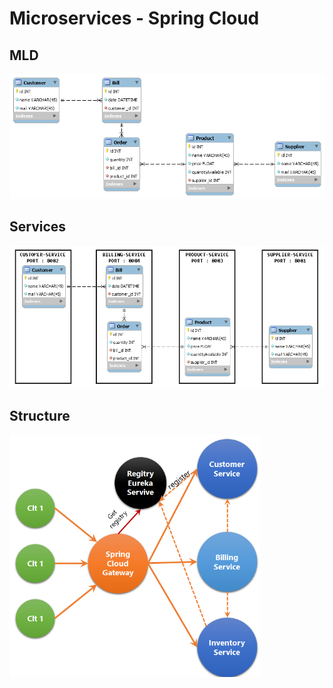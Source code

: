 # Microservices - Spring Cloud

## MLD
![alt text](https://github.com/Medomane/Demo/blob/main/Services/mld.png?raw=true)

## Services
![alt text](https://github.com/Medomane/Demo/blob/main/Services/mld-services.png?raw=true)

## Structure
![alt text](https://github.com/Medomane/Demo/blob/main/Services/structure.png?raw=true)

